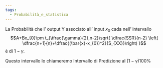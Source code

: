 ```yaml
---
tags:
  - Probabilità_e_statistica
---
```

La Probabilità che l’ output Y associato all’ input $x_{0}$ cada nell’ intervallo 
$$A+Bx_{0}\pm t_{\tfrac{\gamma}{2},n-2}\sqrt{ \dfrac{SSR}{n-2} \left( \dfrac{n+1}{n}+\dfrac{(\bar{x}-x_{0})^2}{S_{XX}}\right)  }$$
è di $1-\gamma$.

Questo intervallo lo chiameremo Intervallo di Predizione al $(1-\gamma)100\%$
